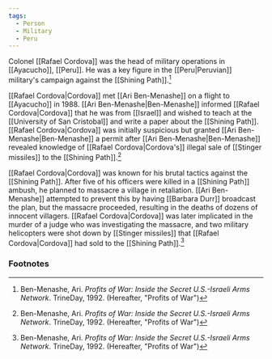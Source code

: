 ```yaml
---
tags:
  - Person
  - Military
  - Peru
---
```

Colonel [[Rafael Cordova]] was the head of military operations in [[Ayacucho]], [[Peru]]. He was a key figure in the [[Peru|Peruvian]] military's campaign against the [[Shining Path]].[^1]

[[Rafael Cordova|Cordova]] met [[Ari Ben-Menashe]] on a flight to [[Ayacucho]] in 1988. [[Ari Ben-Menashe|Ben-Menashe]] informed [[Rafael Cordova|Cordova]] that he was from [[Israel]] and wished to teach at the [[University of San Cristobal]] and write a paper about the [[Shining Path]]. [[Rafael Cordova|Cordova]] was initially suspicious but granted [[Ari Ben-Menashe|Ben-Menashe]] a permit after [[Ari Ben-Menashe|Ben-Menashe]] revealed knowledge of [[Rafael Cordova|Cordova's]] illegal sale of [[Stinger missiles]] to the [[Shining Path]].[^1]

[[Rafael Cordova|Cordova]] was known for his brutal tactics against the [[Shining Path]]. After five of his officers were killed in a [[Shining Path]] ambush, he planned to massacre a village in retaliation. [[Ari Ben-Menashe]] attempted to prevent this by having [[Barbara Durr]] broadcast the plan, but the massacre proceeded, resulting in the deaths of dozens of innocent villagers. [[Rafael Cordova|Cordova]] was later implicated in the murder of a judge who was investigating the massacre, and two military helicopters were shot down by [[Stinger missiles]] that [[Rafael Cordova|Cordova]] had sold to the [[Shining Path]].[^1]

### Footnotes
[^1]: Ben-Menashe, Ari. *Profits of War: Inside the Secret U.S.-Israeli Arms Network*. TrineDay, 1992. (Hereafter, "Profits of War")
